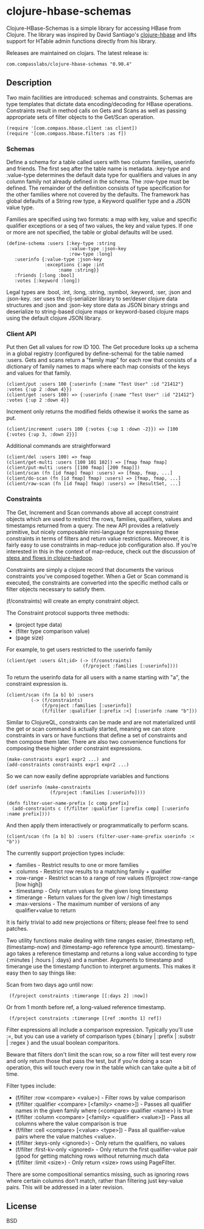 # clojure-hbase-schemas

Clojure-HBase-Schemas is a simple library for accessing HBase from
Clojure.  The library was inspired by David Santiago's
[clojure-hbase](http://github.com/davidsantiago/clojure-hbase) and
lifts support for HTable admin functions directly from his library.

Releases are maintained on clojars.  The latest release is:

    com.compasslabs/clojure-hbase-schemas "0.90.4"

## Description

Two main facilities are introduced: schemas and constraints.  Schemas
are type templates that dictate data encoding/decoding for HBase
operations.  Constraints result in method calls on Gets and Scans as
well as passing appropriate sets of filter objects to the Get/Scan
operation.

    (require '[com.compass.hbase.client :as client])
    (require '[com.compass.hbase.filters :as f])

### Schemas

Define a schema for a table called users with two column families,
userinfo and friends. The first seq after the table name is metadata.
:key-type and :value-type determines the default data type for
qualifiers and values in any column family not already defined in the
schema.  The :row-type must be defined.  The remainder of the
definition consists of type specification for the other families where
not covered by the defaults.  The framework has global defaults of a
String row type, a Keyword qualifier type and a JSON value type.

Families are specified using two formats: a map with key, value and
specific qualifier exceptions or a seq of two values, the key and
value types.  If one or more are not specified, the table or global
defaults will be used.

    (define-schema :users [:key-type :string 
                           :value-type :json-key
    	       	           :row-type :long]
       :userinfo {:value-type :json-key
                  :exceptions {:age :int
		               :name :string}}
       :friends [:long :bool]
       :votes [:keyword :long])

Legal types are :bool, :int, :long, :string, :symbol, :keyword, :ser,
:json and :json-key.  :ser uses the clj-serializer library to
ser/deser clojure data structures and :json and :json-key store data
as JSON binary strings and deserialize to string-based clojure maps or
keyword-based clojure maps using the default clojure JSON library.

### Client API

Put then Get all values for row ID 100.  The Get procedure looks up a
schema in a global registry (configured by define-schema) for the
table named :users.  Gets and scans return a "family map" for each row
that consists of a dictionary of family names to maps where each
map consists of the keys and values for that family.

    (client/put :users 100 {:userinfo {:name "Test User" :id "21412"} :votes {:up 2 :down 4}})
    (client/get :users 100) => {:userinfo {:name "Test User" :id "21412"} :votes {:up 2 :down 4}}

Increment only returns the modified fields othewise it works the same as put.

    (client/increment :users 100 {:votes {:up 1 :down -2}}) => [100 {:votes {:up 3, :down 2}}]

Additional commands are straightforward

    (client/del :users 100) => fmap
    (client/get-multi :users [100 101 102]) => [fmap fmap fmap]
    (client/put-multi :users [[100 fmap] [200 fmap]])
    (client/scan (fn [id fmap] fmap) :users) => [fmap, fmap, ...]
    (client/do-scan (fn [id fmap] fmap) :users) => [fmap, fmap, ...]
    (client/raw-scan (fn [id fmap] fmap) :users) => [ResultSet, ...]


### Constraints

The Get, Increment and Scan commands above all accept constraint objects which
are used to restrict the rows, families, qualifiers, values and
timestamps returned from a query.  The new API provides a relatively
primitive, but nicely composable mini-language for expressing these
constraints in terms of filters and return value restrictions.
Moreover, it is fairly easy to use constraints in map-reduce job
configuration also.  If you're interested in this in the context of
map-reduce, check out the discussion of [steps and flows in clojure-hadoop](http://ianeslick.com/higher-level-composition-in-clojure-hadoop-st).

Constraints are simply a clojure record that documents the various
constraints you've composed together.  When a Get or Scan command is
executed, the constraints are converted into the specific method calls
or filter objects necessary to satisfy them.

(f/constraints) will create an empty constraint object.

The Constraint protocol supports three methods:

* (project type data)
* (filter type comparison value)
* (page size)

For example, to get users restricted to the :userinfo family

    (client/get :users &lt;id> (-> (f/constraints)
                                (f/project :families [:userinfo])))

To return the userinfo data for all users with a name starting with
"a", the constraint expression is.

    (client/scan (fn [a b] b) :users
   	         (-> (f/constraints)
	             (f/project :families [:userinfo])
	             (f/filter :qualifier [:prefix :<] [:userinfo :name "b"]))

Similar to ClojureQL, constraints can be made and are not materialized until
the get or scan command is actually started, meaning we can store
constraints in vars or have functions that define a set of constraints
and then compose them later.  There are also two convenience functions for
composing these higher order constraint expressions.

    (make-constraints expr1 expr2 ...) and
    (add-constraints constraints expr1 expr2 ...)

So we can now easily define appropriate variables and functions

    (def userinfo (make-constraints
                    (f/project :families [:userinfo])))

    (defn filter-user-name-prefix [c comp prefix]
      (add-constraints c (f/filter :qualifier [:prefix comp] [:userinfo :name prefix])))

And then apply them interactively or programmatically to perform scans.

    (client/scan (fn [a b] b) :users (filter-user-name-prefix userinfo :< "b"))

The currently support projection types include:

* :families - Restrict results to one or more families
* :columns - Restrict row results to a matching family + qualifier
* :row-range - Restrict scan to a range of row values (f/project :row-range [low high])
* :timestamp - Only return values for the given long timestamp
* :timerange - Return values for the given low / high timestamps
* :max-versions - The maximum number of versions of any qualifier+value to return

It is fairly trivial to add new projections or filters; please feel
free to send patches.

Two utility functions make dealing with time ranges easier, (timestamp
ref), (timestamp-now) and (timestamp-ago reference type amount).
timestamp-ago takes a reference timestamp and returns a long value
according to type {:minutes | :hours | :days} and a number.  Arguments
to timestamp and timerange use the timestamp function to interpret
arguments.  This makes it easy then to say things like:

Scan from two days ago until now:

     (f/project constraints :timerange [[:days 2] :now])

Or from 1 month before ref, a long-valued reference timestamp.

     (f/project constraints :timerange [[ref :months 1] ref])

Filter expressions all include a comparison expression.  Typically
you'll use :=, but you can use a variety of comparison types {:binary
| :prefix | :substr | :regex } and the usual boolean comparitors.

Beware that filters don't limit the scan row, so a row filter will
test every row and only return those that pass the test, but if you're
doing a scan operation, this will touch every row in the table which
can take quite a bit of time.

Filter types include:

* (f/filter :row &lt;compare> &lt;value>) - Filter rows by value comparison
* (f/filter :qualifier &lt;compare> [&lt;family> &lt;name>]) - Passes all qualifier names in the given family where (&lt;compare> qualifier &lt;name>) is true
* (f/filter :column &lt;compare> [&lt;family> &lt;qualifier> &lt;value>]) - Pass all columns where the value comparison is true
* (f/filter :cell &lt;compare> [&lt;value> &lt;type>]) - Pass all qualifier-value pairs where the value matches &lt;value>.
* (f/filter :keys-only &lt;ignored>) - Only return the qualifiers, no values
* (f/filter :first-kv-only &lt;ignored> - Only return the first qualifier-value pair (good for getting matching rows without returning much data
* (f/filter :limit &lt;size>) - Only return &lt;size> rows using PageFilter.

There are some compositional semantics missing, such as ignoring rows
where certain columns don't match, rather than filtering just
key-value pairs.  This will be addressed in a later revision.

## License

BSD
